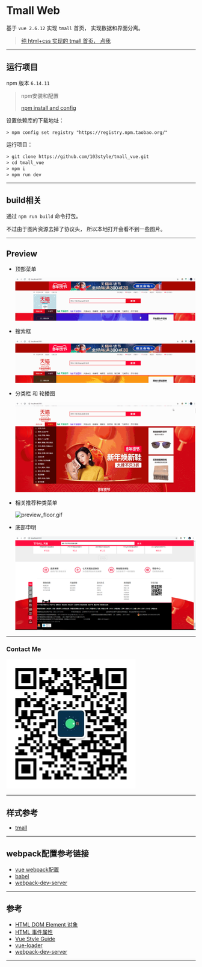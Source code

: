 # Tmall Web

基于 `vue 2.6.12` 实现 `tmall` 首页， 实现数据和界面分离。

> [纯 html+css 实现的 tmall 首页， 点我](https://github.com/103style/AndroidDevLearnWeb/tree/master/tmall)


---

## 运行项目
npm 版本 `6.14.11`

> npm安装和配置
> 
> [npm install and config ](https://github.com/103style/AndroidDevLearnWeb/blob/master/install.md)

设置依赖库的下载地址：
```
> npm config set registry "https://registry.npm.taobao.org/"
```

运行项目：
```
> git clone https://github.com/103style/tmall_vue.git
> cd tmall_vue
> npm i
> npm run dev
```

---

## build相关
通过 `npm run build` 命令打包。

不过由于图片资源去掉了协议头， 所以本地打开会看不到一些图片。

---

## Preview
* 顶部菜单
   
  ![preview_top.gif](https://github.com/103style/tmall_vue/blob/master/screenshot/preview_top.gif)

* 搜索框
  
  ![preview_search.gif](https://github.com/103style/tmall_vue/blob/master/screenshot/preview_search.gif)

* 分类栏 和 轮播图
  
  ![preview_category_slider.gif](https://github.com/103style/tmall_vue/blob/master/screenshot/preview_category_slider.gif)

* 相关推荐种类菜单
  
  ![preview_floor.gif](https://github.com/103style/tmall_vue/blob/master/screenshot/preview_floor.gif)

* 底部申明
  
  ![preview_bottom.jpg](https://github.com/103style/tmall_vue/blob/master/screenshot/preview_bottom.jpg)


---

### Contact Me
![contact me](https://github.com/103style/tmall_vue/blob/master/wechat.jpg)


---

## 样式参考
* [tmall](https://www.tmall.com/)

---

## webpack配置参考链接
* [vue webpack配置](https://vue-loader.vuejs.org/zh/guide/#%E6%89%8B%E5%8A%A8%E8%AE%BE%E7%BD%AE)
* [babel](https://www.babeljs.cn/docs/usage)
* [webpack-dev-server](https://webpack.docschina.org/guides/development/)

---


## 参考
* [HTML DOM Element 对象](https://www.w3school.com.cn/jsref/dom_obj_all.asp)
* [HTML 事件属性](https://www.w3school.com.cn/tags/html_ref_eventattributes.asp)
* [Vue Style Guide](https://vuejs.org/v2/style-guide/index.html)
* [vue-loader](https://vue-loader.vuejs.org/zh/)
* [webpack-dev-server](https://webpack.docschina.org/configuration/dev-server/)
 
---
